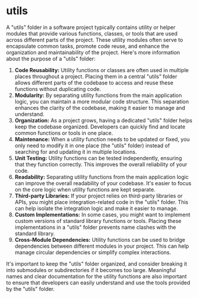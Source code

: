 # utils

A "utils" folder in a software project typically contains utility or helper modules that provide various functions, classes, or tools that are used across different parts of the project. These utility modules often serve to encapsulate common tasks, promote code reuse, and enhance the organization and maintainability of the project. Here's more information about the purpose of a "utils" folder:

1. **Code Reusability:** Utility functions or classes are often used in multiple places throughout a project. Placing them in a central "utils" folder allows different parts of the codebase to access and reuse these functions without duplicating code.
2. **Modularity:** By separating utility functions from the main application logic, you can maintain a more modular code structure. This separation enhances the clarity of the codebase, making it easier to manage and understand.
3. **Organization:** As a project grows, having a dedicated "utils" folder helps keep the codebase organized. Developers can quickly find and locate common functions or tools in one place.
4. **Maintenance:** When a utility function needs to be updated or fixed, you only need to modify it in one place (the "utils" folder) instead of searching for and updating it in multiple locations.
5. **Unit Testing:** Utility functions can be tested independently, ensuring that they function correctly. This improves the overall reliability of your code.
6. **Readability:** Separating utility functions from the main application logic can improve the overall readability of your codebase. It's easier to focus on the core logic when utility functions are kept separate.
7. **Third-party Libraries:** If your project relies on third-party libraries or APIs, you might place integration-related code in the "utils" folder. This can help isolate the integration logic and make it easier to manage.
8. **Custom Implementations:** In some cases, you might want to implement custom versions of standard library functions or tools. Placing these implementations in a "utils" folder prevents name clashes with the standard library.
9. **Cross-Module Dependencies:** Utility functions can be used to bridge dependencies between different modules in your project. This can help manage circular dependencies or simplify complex interactions.

It's important to keep the "utils" folder organized, and consider breaking it into submodules or subdirectories if it becomes too large. Meaningful names and clear documentation for the utility functions are also important to ensure that developers can easily understand and use the tools provided by the "utils" folder.